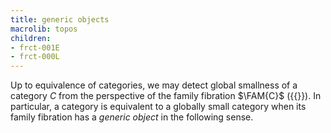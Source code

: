 ```yaml
---
title: generic objects
macrolib: topos
children:
- frct-001E
- frct-000L
---
```


Up to equivalence of categories, we may detect global smallness of a category $C$ from the perspective of the family fibration $\FAM{C}$ ({{<cref frct-0006>}}). In particular, a category is equivalent to a globally small category when its family fibration has a *generic object* in the following sense.
